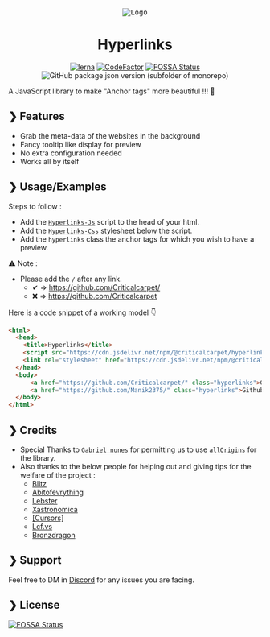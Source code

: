 <div align='center'><kbd><img src='https://i.imgur.com/vCdUj8Y.png' alt='Logo'></kbd></div>

<h1 align="center">Hyperlinks</h1>  
<div align="center">  
  
[![lerna](https://img.shields.io/badge/maintained%20with-lerna-cc00ff.svg)](https://lerna.js.org/)
[![CodeFactor](https://www.codefactor.io/repository/github/hyperlinks-js/hyperlinks/badge)](https://www.codefactor.io/repository/github/hyperlinks-js/hyperlinks)
[![FOSSA Status](https://app.fossa.com/api/projects/git%2Bgithub.com%2FCriticalcarpet%2FHyperlinks.svg?type=shield)](https://app.fossa.com/projects/git%2Bgithub.com%2FCriticalcarpet%2FHyperlinks?ref=badge_shield)
![GitHub package.json version (subfolder of monorepo)](https://img.shields.io/github/package-json/v/Hyperlinks-js/Hyperlinks?filename=packages%2Fcore%2Fpackage.json)

</div>  

A JavaScript library to make "Anchor tags" more beautiful !!! 💖


## ❯ Features

- Grab the meta-data of the websites in the background
- Fancy tooltip like display for preview
- No extra configuration needed
- Works all by itself



## ❯ Usage/Examples

Steps to follow : 

- Add the [`Hyperlinks-Js`](https://cdn.jsdelivr.net/gh/criticalcarpet/hyperlinks@latest/distindex.bundle.js) script to the head of your html.
- Add the [`Hyperlinks-Css`](https://cdn.jsdelivr.net/gh/criticalcarpet/hyperlinks@latest/dist/main.css) stylesheet below the script.
- Add the `hyperlinks` class the anchor tags for which you wish to have a preview.

⚠ Note : 
* Please add the `/` after any link.
  * ✔  => https://github.com/Criticalcarpet/  
  * ❌ => https://github.com/Criticalcarpet  

  
Here is a code snippet of a working model 👇

```html
<html>
  <head>
    <title>Hyperlinks</title>
    <script src="https://cdn.jsdelivr.net/npm/@criticalcarpet/hyperlinks/dist/index.bundle.js" type="module" defer></script>
    <link rel="stylesheet" href="https://cdn.jsdelivr.net/npm/@criticalcarpet/hyperlinks/dist/main.css">
  </head>
  <body>
      <a href="https://github.com/Criticalcarpet/" class="hyperlinks">Github</a>
      <a href="https://github.com/Manik2375/" class="hyperlinks">Github-2</a>
  </body>
</html>
```


## ❯ Credits 

- Special Thanks to [`Gabriel nunes`](https://github.com/gnuns) for permitting us to use [`allOrigins`](https://github.com/gnuns/allOrigins) for the library.  
- Also thanks to the below people for helping out and giving tips for the welfare of the project :
  - [Blitz](https://discord.com/app/@me/781928349915545640)
  - [Abitofevrything](https://github.com/abitofevrything)
  - [Lebster](https://github.com/LebsterFace)
  - [Xastronomica](https://github.com/xastronomica)
  - [[Cursors]](https://github.com/cursorsdottsx)
  - [Lcf.vs](https://github.com/Lcfvs)
  - [Bronzdragon](https://github.com/Bronzdragon)

## ❯ Support

Feel free to DM in [Discord](https://discord.com/channels/@me/436043273069658112) for any issues you are facing.

## ❯ License

[![FOSSA Status](https://app.fossa.com/api/projects/git%2Bgithub.com%2FCriticalcarpet%2FHyperlinks.svg?type=large)](https://app.fossa.com/projects/git%2Bgithub.com%2FCriticalcarpet%2FHyperlinks?ref=badge_large)
